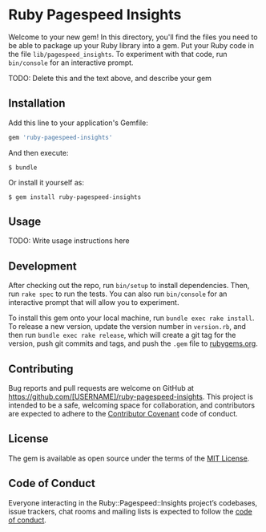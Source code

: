 # Ruby Pagespeed Insights

Welcome to your new gem! In this directory, you'll find the files you need to be able to package up your Ruby library into a gem. Put your Ruby code in the file `lib/pagespeed_insights`. To experiment with that code, run `bin/console` for an interactive prompt.

TODO: Delete this and the text above, and describe your gem

## Installation

Add this line to your application's Gemfile:

```ruby
gem 'ruby-pagespeed-insights'
```

And then execute:

    $ bundle

Or install it yourself as:

    $ gem install ruby-pagespeed-insights

## Usage

TODO: Write usage instructions here

## Development

After checking out the repo, run `bin/setup` to install dependencies. Then, run `rake spec` to run the tests. You can also run `bin/console` for an interactive prompt that will allow you to experiment.

To install this gem onto your local machine, run `bundle exec rake install`. To release a new version, update the version number in `version.rb`, and then run `bundle exec rake release`, which will create a git tag for the version, push git commits and tags, and push the `.gem` file to [rubygems.org](https://rubygems.org).

## Contributing

Bug reports and pull requests are welcome on GitHub at https://github.com/[USERNAME]/ruby-pagespeed-insights. This project is intended to be a safe, welcoming space for collaboration, and contributors are expected to adhere to the [Contributor Covenant](http://contributor-covenant.org) code of conduct.

## License

The gem is available as open source under the terms of the [MIT License](https://opensource.org/licenses/MIT).

## Code of Conduct

Everyone interacting in the Ruby::Pagespeed::Insights project’s codebases, issue trackers, chat rooms and mailing lists is expected to follow the [code of conduct](https://github.com/kevyder/ruby-pagespeed-insights/blob/master/CODE_OF_CONDUCT.md).
